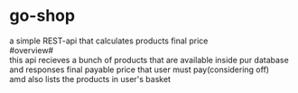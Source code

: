 # go-shop
a simple REST-api that calculates products final price  
#overview#  
this api recieves a bunch of products that are available inside pur database  
and responses final payable price that user must pay(considering off)  
amd also lists the products in user's basket  
